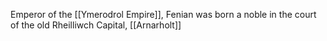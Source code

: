 Emperor of the [[Ymerodrol Empire]], Fenian was born a noble in the court of the old Rheilliwch Capital, [[Arnarholt]]